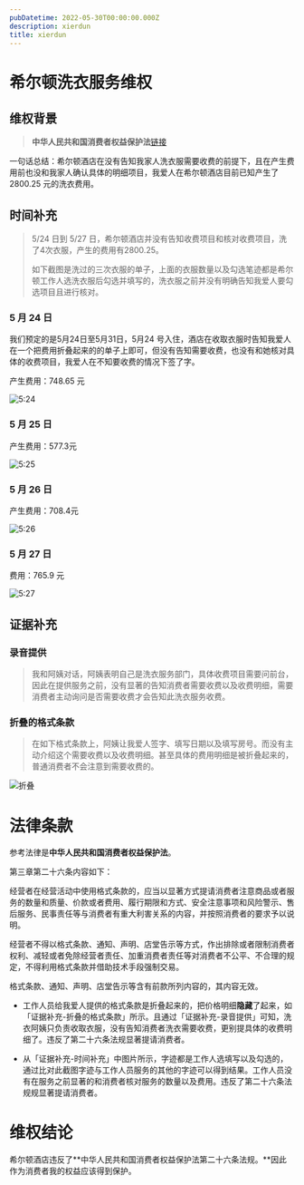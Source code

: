 ```yaml
---
pubDatetime: 2022-05-30T00:00:00.000Z
description: xierdun
title: xierdun
---
```


# 希尔顿洗衣服务维权

## 维权背景

> **中华人民共和国消费者权益保护法**[链接](https://gkml.samr.gov.cn/nsjg/fgs/201906/t20190625_302783.html)

一句话总结：希尔顿酒店在没有告知我家人洗衣服需要收费的前提下，且在产生费用前也没和我家人确认具体的明细项目，我爱人在希尔顿酒店目前已知产生了 2800.25 元的洗衣费用。

## 时间补充

> 5/24 日到 5/27 日，希尔顿酒店并没有告知收费项目和核对收费项目，洗了4次衣服，产生的费用有2800.25。
>
> 如下截图是洗过的三次衣服的单子，上面的衣服数量以及勾选笔迹都是希尔顿工作人选洗衣服后勾选并填写的，洗衣服之前并没有明确告知我爱人要勾选项目且进行核对。

### 5 月 24 日

我们预定的是5月24日至5月31日，5月24 号入住，酒店在收取衣服时告知我爱人在一个把费用折叠起来的的单子上即可，但没有告知需要收费，也没有和她核对具体的收费项目，我爱人在不知要收费的情况下签了字。

产生费用：748.65 元

![5:24](https://user-images.githubusercontent.com/16568570/170897895-12cff74a-2780-4359-81cb-06d17f501483.jpg)

### 5 月 25 日

产生费用：577.3元

![5:25](https://user-images.githubusercontent.com/16568570/170897935-5fe00629-d253-4b87-a447-7c40c51773ed.jpg)

### 5 月 26 日

产生费用：708.4元

![5:26](https://user-images.githubusercontent.com/16568570/170897946-d7973b51-5038-41ad-abce-5614bd7dda9c.jpg)

### 5 月 27 日

费用：765.9 元

![5:27](https://user-images.githubusercontent.com/16568570/170897959-53e123f3-530c-4bd8-a11a-71aa0fac43cc.jpg)

## 证据补充

### 录音提供

> 我和阿姨对话，阿姨表明自己是洗衣服务部门，具体收费项目需要问前台，因此在提供服务之前，没有显著的告知消费者需要收费以及收费明细，需要消费者主动询问是否需要收费才会告知此洗衣服务收费。

### 折叠的格式条款

> 在如下格式条款上，阿姨让我爱人签字、填写日期以及填写房号。而没有主动介绍这个需要收费以及收费明细。甚至具体的费用明细是被折叠起来的，普通消费者不会注意到需要收费的。

![折叠](https://user-images.githubusercontent.com/16568570/170898246-62714eaa-8c8d-46bd-9c94-7d3c04bf1ec2.jpg)

# 法律条款

参考法律是**中华人民共和国消费者权益保护法**。

第三章第二十六条内容如下：

经营者在经营活动中使用格式条款的，应当以显著方式提请消费者注意商品或者服务的数量和质量、价款或者费用、履行期限和方式、安全注意事项和风险警示、售后服务、民事责任等与消费者有重大利害关系的内容，并按照消费者的要求予以说明。

经营者不得以格式条款、通知、声明、店堂告示等方式，作出排除或者限制消费者权利、减轻或者免除经营者责任、加重消费者责任等对消费者不公平、不合理的规定，不得利用格式条款并借助技术手段强制交易。

格式条款、通知、声明、店堂告示等含有前款所列内容的，其内容无效。

- 工作人员给我爱人提供的格式条款是折叠起来的，把价格明细**隐藏**了起来，如「证据补充-折叠的格式条款」所示。且通过「证据补充-录音提供」可知，洗衣阿姨只负责收取衣服，没有告知消费者洗衣需要收费，更别提具体的收费明细了。违反了第二十六条法规显著提请消费者。

- 从「证据补充-时间补充」中图片所示，字迹都是工作人选填写以及勾选的，通过比对此截图字迹与工作人员服务的其他的字迹可以得到结果。工作人员没有在服务之前显著的和消费者核对服务的数量以及费用。违反了第二十六条法规规显著提请消费者。

# 维权结论

希尔顿酒店违反了**中华人民共和国消费者权益保护法第二十六条法规。**因此作为消费者我的权益应该得到保护。
